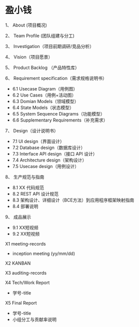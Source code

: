 # 盈小钱 

1、 About (项目概况) 

2、 Team Profile (团队组建与分工) 

3、 Investigation（项目前期调研/竞品分析）

4、 Vision（项目愿景）

5、 Product Backlog （产品特性库）

6、 Requirement specification（需求规格说明书）
 
- 6.1 Usecase Diagram（用例图）
- 6.2 Use Cases（用例+活动图）
- 6.3 Domian Models（领域模型）
- 6.4 State Models（状态模型）
- 6.5 System Sequence Diagrams（功能模型）
- 6.6 Supplementary Requirements（补充需求）

7、 Design（设计说明书）

- 7.1 UI design（界面设计）
- 7.2 Database design（数据库设计）
- 7.3 Interface API design（接口 API 设计）
- 7.4 Architecture design（架构设计）
- 7.5 Usecase design（用例设计）

8、 生产规范与指南

- 8.1 XX 代码规范
- 8.2 REST API 设计规范
- 8.3 架构设计、详细设计（BCE方法）到应用程序框架映射指南
- 8.4 部署说明

9、 成品展示

- 9.1 XX短视频
- 9.2 XX短视频

X1 meeting-records
- inception meeting (yy/mm/dd)

X2 KANBAN

X3 auditing-records

X4 Tech/Work Report

- 学号-title

X5 Final Report

- 学号-title
- 小组分工与贡献率说明
